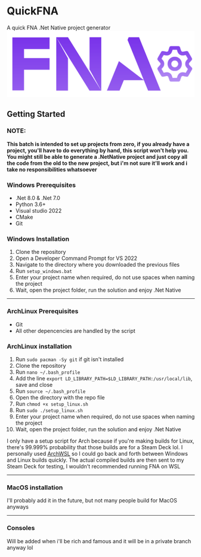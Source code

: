 # QuickFNA
A quick FNA .Net Native project generator 
![Logo](Resources/logo.png)

## Getting Started
### NOTE:
**This batch is intended to set up projects from zero, if you already have a project, you'll have to do everything by hand, this script won't help you. You might still be able to generate a .NetNative project and just copy all the code from the old to the new project, but i'm not sure it'll work and i take no responsibilities whatsoever**

### Windows Prerequisites
* .Net 8.0 & .Net 7.0
* Python 3.6+
* Visual studio 2022
* CMake
* Git

### Windows Installation
1. Clone the repository
2. Open a Developer Command Prompt for VS 2022
3. Navigate to the directory where you downloaded the previous files
4. Run ```setup_windows.bat ```
5. Enter your project name when required, do not use spaces when naming the project
6. Wait, open the project folder, run the solution and enjoy .Net Native 

---

### ArchLinux Prerequisites
* Git
* All other depencencies are handled by the script
  
### ArchLinux installation
1. Run ```sudo pacman -Sy git``` if git isn't installed
2. Clone the repository
3. Run ```nano ~/.bash_profile```
4. Add the line ```export LD_LIBRARY_PATH=$LD_LIBRARY_PATH:/usr/local/lib```, save and close
5. Run ```source ~/.bash_profile```
6. Open the directory with the repo file
7. Run ```chmod +x setup_linux.sh```
8. Run ```sudo ./setup_linux.sh```
9. Enter your project name when required, do not use spaces when naming the project
10. Wait, open the project folder, run the solution and enjoy .Net Native

I only have a setup script for Arch because if you're making builds for Linux, there's 99.999% probability that those builds are for a Steam Deck lol. I personally used [ArchWSL](https://github.com/yuk7/ArchWSL.git) so I could go back and forth between Windows and Linux builds quickly. The actual compiled builds are then sent to my Steam Deck for testing, I wouldn't recommended running FNA on WSL 

---

### MacOS installation
I'll probably add it in the future, but not many people build for MacOS anyways 

---

### Consoles
Will be added when i'll be rich and famous and it will be in a private branch anyway lol


